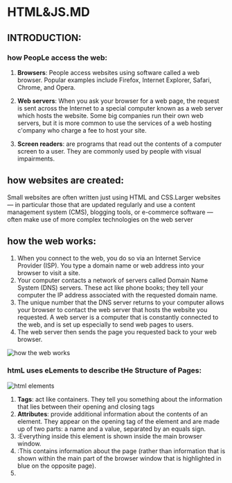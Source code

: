 # HTML&JS.MD

## INTRODUCTION:
### how PeopLe access the web:
1. **Browsers**: People access websites using software called a web browser. Popular examples include Firefox,
Internet Explorer, Safari, Chrome, and Opera.

2. **Web servers**: When you ask your browser for a web page, the request is sent across the Internet 
to a special computer known as a web server which hosts the website.
Some big companies run their own web servers, but it is more common to use the services 
of a web hosting c'ompany who charge a fee to host your site.

3. **Screen readers**: are programs that read out the contents of a computer screen to a user. 
 They are commonly used by people with visual impairments.
 
## how websites are created:
Small websites are often written just using HTML and CSS.Larger websites — in particular those that are updated regularly and use a content management system (CMS), 
blogging tools, or e-commerce software — often make use of more complex technologies on the web server

## how the web works:
1. When you connect to the web, you do so via an Internet Service Provider (ISP). 
You type a domain name or web address into your browser to visit a site.
2. Your computer contacts a network of servers called Domain Name System (DNS) servers. These act like phone books;
 they tell your computer the IP address associated with the requested domain name.
3. The unique number that the DNS server returns to your computer allows your browser to contact the web server that hosts the website you requested. 
A web server is a computer that is constantly connected to the web, and is set up especially to send web pages to users.
4. The web server then sends the page you requested back to your web browser.

![how the web works](https://res.cloudinary.com/academind-gmbh/image/upload/f_auto,q_auto/c_limit,dpr_3.0,g_center,w_400/v1/academind.com/content/tutorials/how-the-web-works/how-the-web-works-big-picture)

### htmL uses eLements to describe tHe Structure of Pages:

![html elements](https://encrypted-tbn0.gstatic.com/images?q=tbn:ANd9GcTDEvaxCPpk3DF6E4vugvzbkL7kJGnxiGHHQw&usqp=CAU)

1. **Tags**: act like containers. They tell you something about the information that lies between their opening and closing tags 
2. **Attributes**: provide additional information about the contents of an element. They appear on the opening tag of the element and are made up of two parts:
a name and a value, separated by an equals sign.
3. **<body>**:Everything inside this element is shown inside the main browser window.
4. **<head>**:This contains information about the page (rather than information that is shown within 
the main part of the browser window that is highlighted in blue on the opposite page). 
5. **<title>** :The contents of the <title> element are either shown in the top of the browser, above where you usually
type in the URL of the page you want to visit, or on the tab for that page 
